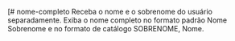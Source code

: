 [# nome-completo
Receba o nome e o sobrenome do usuário separadamente. Exiba o nome completo no formato padrão Nome Sobrenome e no formato de catálogo SOBRENOME, Nome.


